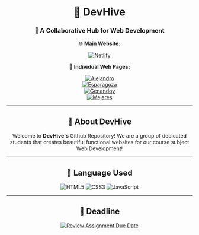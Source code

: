 <div align="center">

# 🐝 DevHive  

### 🚀 A Collaborative Hub for Web Development  

🌐 **Main Website:**

[![Netlify](https://img.shields.io/badge/Netlify-DevHive's%20Website-00C7B7?style=for-the-badge&logo=netlify&labelColor=0D0D0D)](https://devhive-pupt.netlify.app/)

📄 **Individual Web Pages:**  

[![Alejandro](https://img.shields.io/badge/-Alejandro-00C7B7?style=for-the-badge&logo=netlify&labelColor=0D0D0D)](https://devhive-pupt.netlify.app/alejandro_aleckmcklaiyre/)  
[![Esparagoza](https://img.shields.io/badge/-Esparagoza-00C7B7?style=for-the-badge&logo=netlify&labelColor=0D0D0D)](https://devhive-pupt.netlify.app/esparagoza_mikkakette/)  
[![Genandoy](https://img.shields.io/badge/-Genandoy-00C7B7?style=for-the-badge&logo=netlify&labelColor=0D0D0D)](https://devhive-pupt.netlify.app/genandoy_hannahlorainne/)  
[![Mejares](https://img.shields.io/badge/-Mejares-00C7B7?style=for-the-badge&logo=netlify&labelColor=0D0D0D)](https://devhive-pupt.netlify.app/mejares_jamesmichael/)  


---

## 📌 About DevHive  
Welcome to **DevHive's** Github Repository! We are a group of dedicated students 
that creates beautiful functional websites for our course subject 
Web Development!

---

## 🔧 Language Used  
![HTML5](https://img.shields.io/badge/HTML5-E34F26?style=for-the-badge&logo=html5&logoColor=white)
![CSS3](https://img.shields.io/badge/CSS3-1572B6?style=for-the-badge&logo=css3&logoColor=white)
![JavaScript](https://img.shields.io/badge/JavaScript-F7DF1E?style=for-the-badge&logo=javascript&logoColor=black)

---

## 📅 Deadline

[![Review Assignment Due Date](https://classroom.github.com/assets/deadline-readme-button-22041afd0340ce965d47ae6ef1cefeee28c7c493a6346c4f15d667ab976d596c.svg)](https://classroom.github.com/a/T2yDjpVo)
</div>
